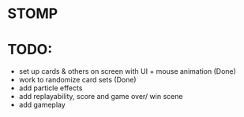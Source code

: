 # STOMP

# TODO:
- set up cards & others on screen with UI + mouse animation (Done)
- work to randomize card sets (Done)
- add particle effects 
- add replayability, score and game over/ win scene
- add gameplay 
